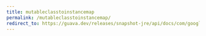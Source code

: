 ```yaml
---
title: mutableclasstoinstancemap
permalink: /mutableclasstoinstancemap/
redirect_to: https://guava.dev/releases/snapshot-jre/api/docs/com/google/common/collect/MutableClassToInstanceMap.html
---
```

